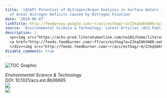 ```yaml
---
title: '[ASAP] Potential of Nitrogen/Argon Analysis in Surface Waters in the Examination
  of Areal Nitrogen Deficits Caused by Nitrogen Fixation'
date: '2019-06-07'
linkTitle: http://feedproxy.google.com/~r/acs/esthag/~3/ZJkq5AkVA00/acs.est.8b06665
source: 'Environmental Science & Technology: Latest Articles (ACS Publications)'
description: |-
  <p><img src="https://achs-prod.literatumonline.com/na101/home/literatum/publisher/achs/journals/content/esthag/0/esthag.ahead-of-print/acs.est.8b06665/20190607/images/medium/es-2018-066654_0008.gif" alt="TOC Graphic"/></p><div><cite>Environmental Science & Technology</cite></div><div>DOI: 10.1021/acs.est.8b06665</div><div class="feedflare">
  <a href="http://feeds.feedburner.com/~ff/acs/esthag?a=ZJkq5AkVA00:eeGNzDZ8D90:yIl2AUoC8zA"><img src="http://feeds.feedburner.com/~ff/acs/esthag?d=yIl2AUoC8zA" border="0"></img></a>
  </div><img src="http://feeds.feedburner.com/~r/acs/esthag/~4/ZJkq5AkVA00" ...
disable_comments: true
---
```

<p><img src="https://achs-prod.literatumonline.com/na101/home/literatum/publisher/achs/journals/content/esthag/0/esthag.ahead-of-print/acs.est.8b06665/20190607/images/medium/es-2018-066654_0008.gif" alt="TOC Graphic"/></p><div><cite>Environmental Science & Technology</cite></div><div>DOI: 10.1021/acs.est.8b06665</div><div class="feedflare">
<a href="http://feeds.feedburner.com/~ff/acs/esthag?a=ZJkq5AkVA00:eeGNzDZ8D90:yIl2AUoC8zA"><img src="http://feeds.feedburner.com/~ff/acs/esthag?d=yIl2AUoC8zA" border="0"></img></a>
</div><img src="http://feeds.feedburner.com/~r/acs/esthag/~4/ZJkq5AkVA00" ...